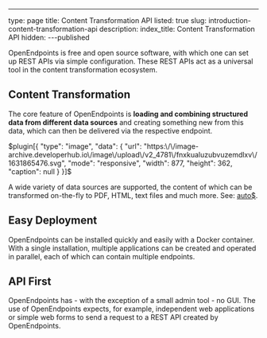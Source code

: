 ---
type: page
title: Content Transformation API
listed: true
slug: introduction-content-transformation-api
description: 
index_title: Content Transformation API
hidden: 
---published

OpenEndpoints is free and open source software, with which one can set up REST APIs via simple configuration. These REST APIs act as a universal tool in the content transformation ecosystem.

## Content Transformation

The core feature of OpenEndpoints is **loading and combining structured data from different data sources** and creating something new from this data, which can then be delivered via the respective endpoint.

$plugin[{
    "type": "image",
    "data": {
        "url": "https:\/\/image-archive.developerhub.io\/image\/upload\/v2_4781\/fnxkualuzubvuzemdlxv\/1631865476.svg",
        "mode": "responsive",
        "width": 877,
        "height": 362,
        "caption": null
    }
}]$

A wide variety of data sources are supported, the content of which can be transformed on-the-fly to PDF, HTML, text files and much more. See: [auto$](/documentation/data-source-transformation).

## Easy Deployment

OpenEndpoints can be installed quickly and easily with a Docker container. With a single installation, multiple applications can be created and operated in parallel, each of which can contain multiple endpoints.

## API First

OpenEndpoints has - with the exception of a small admin tool - no GUI. The use of OpenEndpoints expects, for example, independent web applications or simple web forms to send a request to a REST API created by OpenEndpoints.

